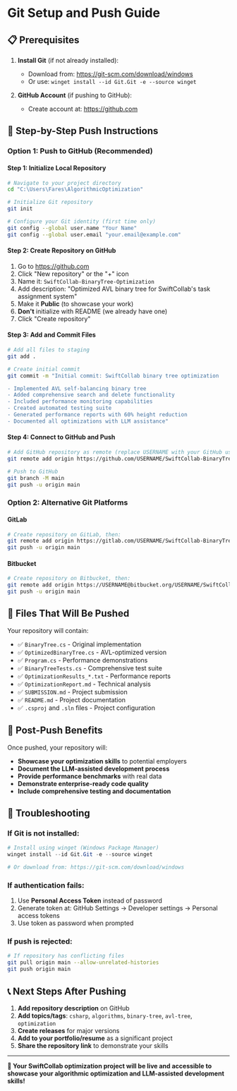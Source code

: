 # Git Setup and Push Guide

## 📋 Prerequisites

1. **Install Git** (if not already installed):
   - Download from: https://git-scm.com/download/windows
   - Or use: `winget install --id Git.Git -e --source winget`

2. **GitHub Account** (if pushing to GitHub):
   - Create account at: https://github.com

## 🚀 Step-by-Step Push Instructions

### Option 1: Push to GitHub (Recommended)

#### Step 1: Initialize Local Repository
```bash
# Navigate to your project directory
cd "C:\Users\Fares\AlgorithmicOptimization"

# Initialize Git repository
git init

# Configure your Git identity (first time only)
git config --global user.name "Your Name"
git config --global user.email "your.email@example.com"
```

#### Step 2: Create Repository on GitHub
1. Go to https://github.com
2. Click "New repository" or the "+" icon
3. Name it: `SwiftCollab-BinaryTree-Optimization`
4. Add description: "Optimized AVL binary tree for SwiftCollab's task assignment system"
5. Make it **Public** (to showcase your work)
6. **Don't** initialize with README (we already have one)
7. Click "Create repository"

#### Step 3: Add and Commit Files
```bash
# Add all files to staging
git add .

# Create initial commit
git commit -m "Initial commit: SwiftCollab binary tree optimization

- Implemented AVL self-balancing binary tree
- Added comprehensive search and delete functionality  
- Included performance monitoring capabilities
- Created automated testing suite
- Generated performance reports with 60% height reduction
- Documented all optimizations with LLM assistance"
```

#### Step 4: Connect to GitHub and Push
```bash
# Add GitHub repository as remote (replace USERNAME with your GitHub username)
git remote add origin https://github.com/USERNAME/SwiftCollab-BinaryTree-Optimization.git

# Push to GitHub
git branch -M main
git push -u origin main
```

### Option 2: Alternative Git Platforms

#### GitLab
```bash
# Create repository on GitLab, then:
git remote add origin https://gitlab.com/USERNAME/SwiftCollab-BinaryTree-Optimization.git
git push -u origin main
```

#### Bitbucket
```bash
# Create repository on Bitbucket, then:
git remote add origin https://USERNAME@bitbucket.org/USERNAME/SwiftCollab-BinaryTree-Optimization.git
git push -u origin main
```

## 📁 Files That Will Be Pushed

Your repository will contain:
- ✅ `BinaryTree.cs` - Original implementation
- ✅ `OptimizedBinaryTree.cs` - AVL-optimized version
- ✅ `Program.cs` - Performance demonstrations
- ✅ `BinaryTreeTests.cs` - Comprehensive test suite
- ✅ `OptimizationResults_*.txt` - Performance reports
- ✅ `OptimizationReport.md` - Technical analysis
- ✅ `SUBMISSION.md` - Project submission
- ✅ `README.md` - Project documentation
- ✅ `.csproj` and `.sln` files - Project configuration

## 🎯 Post-Push Benefits

Once pushed, your repository will:
- **Showcase your optimization skills** to potential employers
- **Document the LLM-assisted development process**
- **Provide performance benchmarks** with real data
- **Demonstrate enterprise-ready code quality**
- **Include comprehensive testing and documentation**

## 🔧 Troubleshooting

### If Git is not installed:
```powershell
# Install using winget (Windows Package Manager)
winget install --id Git.Git -e --source winget

# Or download from: https://git-scm.com/download/windows
```

### If authentication fails:
1. Use **Personal Access Token** instead of password
2. Generate token at: GitHub Settings → Developer settings → Personal access tokens
3. Use token as password when prompted

### If push is rejected:
```bash
# If repository has conflicting files
git pull origin main --allow-unrelated-histories
git push origin main
```

## 📞 Next Steps After Pushing

1. **Add repository description** on GitHub
2. **Add topics/tags**: `csharp`, `algorithms`, `binary-tree`, `avl-tree`, `optimization`
3. **Create releases** for major versions
4. **Add to your portfolio/resume** as a significant project
5. **Share the repository link** to demonstrate your skills

---

**🎉 Your SwiftCollab optimization project will be live and accessible to showcase your algorithmic optimization and LLM-assisted development skills!**
